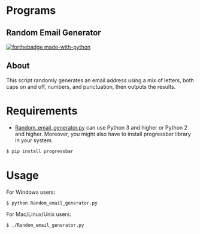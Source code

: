# Programs
## Random Email Generator

[![forthebadge made-with-python](http://ForTheBadge.com/images/badges/made-with-python.svg)](https://www.python.org/)


## About

This script randomly generates an email address using a mix of letters, both caps on and off, numbers, and punctuation, then outputs the results.


# Requirements

* [Random_email_generator.py](./Random_email_generator.py) can use Python 3 and higher or Python 2 and higher.
Moreover, you might also have to install progressbar library in your system.
```bash
$ pip install progressbar
```

# Usage

For Windows users:

```bash
$ python Random_email_generator.py
```

For Mac/Linux/Unix users:

```bash
$ ./Random_email_generator.py
```
